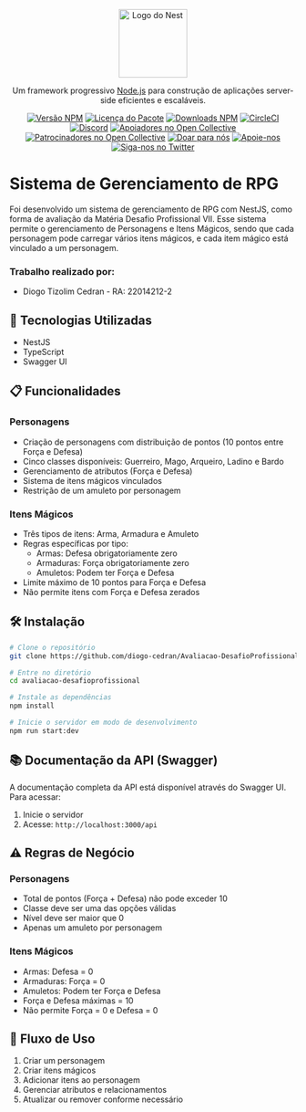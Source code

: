 <p align="center">
  <a href="http://nestjs.com/" target="blank"><img src="https://nestjs.com/img/logo-small.svg" width="120" alt="Logo do Nest" /></a>
</p>

[circleci-image]: https://img.shields.io/circleci/build/github/nestjs/nest/master?token=abc123def456
[circleci-url]: https://circleci.com/gh/nestjs/nest

  <p align="center">Um framework progressivo <a href="http://nodejs.org" target="_blank">Node.js</a> para construção de aplicações server-side eficientes e escaláveis.</p>
    <p align="center">
<a href="https://www.npmjs.com/~nestjscore" target="_blank"><img src="https://img.shields.io/npm/v/@nestjs/core.svg" alt="Versão NPM" /></a>
<a href="https://www.npmjs.com/~nestjscore" target="_blank"><img src="https://img.shields.io/npm/l/@nestjs/core.svg" alt="Licença do Pacote" /></a>
<a href="https://www.npmjs.com/~nestjscore" target="_blank"><img src="https://img.shields.io/npm/dm/@nestjs/common.svg" alt="Downloads NPM" /></a>
<a href="https://circleci.com/gh/nestjs/nest" target="_blank"><img src="https://img.shields.io/circleci/build/github/nestjs/nest/master" alt="CircleCI" /></a>
<a href="https://discord.gg/G7Qnnhy" target="_blank"><img src="https://img.shields.io/badge/discord-online-brightgreen.svg" alt="Discord"/></a>
<a href="https://opencollective.com/nest#backer" target="_blank"><img src="https://opencollective.com/nest/backers/badge.svg" alt="Apoiadores no Open Collective" /></a>
<a href="https://opencollective.com/nest#sponsor" target="_blank"><img src="https://opencollective.com/nest/sponsors/badge.svg" alt="Patrocinadores no Open Collective" /></a>
  <a href="https://paypal.me/kamilmysliwiec" target="_blank"><img src="https://img.shields.io/badge/Doar-PayPal-ff3f59.svg" alt="Doar para nós"/></a>
    <a href="https://opencollective.com/nest#sponsor"  target="_blank"><img src="https://img.shields.io/badge/Apoie%20nós-Open%20Collective-41B883.svg" alt="Apoie-nos"></a>
  <a href="https://twitter.com/nestframework" target="_blank"><img src="https://img.shields.io/twitter/follow/nestframework.svg?style=social&label=Seguir" alt="Siga-nos no Twitter"></a>
</p>

# Sistema de Gerenciamento de RPG

Foi desenvolvido um sistema de gerenciamento de RPG com NestJS, como forma de avaliação da Matéria Desafio Profissional VII. Esse sistema permite o gerenciamento de Personagens e Itens Mágicos, sendo que cada personagem pode carregar vários itens mágicos, e cada item mágico está vinculado a um personagem.


### Trabalho realizado por:
- Diogo Tizolim Cedran - RA: 22014212-2



## 🚀 Tecnologias Utilizadas

- NestJS
- TypeScript
- Swagger UI


## 📋 Funcionalidades

### Personagens
- Criação de personagens com distribuição de pontos (10 pontos entre Força e Defesa)
- Cinco classes disponíveis: Guerreiro, Mago, Arqueiro, Ladino e Bardo
- Gerenciamento de atributos (Força e Defesa)
- Sistema de itens mágicos vinculados
- Restrição de um amuleto por personagem

### Itens Mágicos
- Três tipos de itens: Arma, Armadura e Amuleto
- Regras específicas por tipo:
  - Armas: Defesa obrigatoriamente zero
  - Armaduras: Força obrigatoriamente zero
  - Amuletos: Podem ter Força e Defesa
- Limite máximo de 10 pontos para Força e Defesa
- Não permite itens com Força e Defesa zerados

## 🛠️ Instalação

```bash
# Clone o repositório
git clone https://github.com/diogo-cedran/Avaliacao-DesafioProfissional.git

# Entre no diretório
cd avaliacao-desafioprofissional

# Instale as dependências
npm install

# Inicie o servidor em modo de desenvolvimento
npm run start:dev
```

## 📚 Documentação da API (Swagger)

A documentação completa da API está disponível através do Swagger UI. Para acessar:

1. Inicie o servidor
2. Acesse: `http://localhost:3000/api`


## ⚠️ Regras de Negócio

### Personagens
- Total de pontos (Força + Defesa) não pode exceder 10
- Classe deve ser uma das opções válidas
- Nível deve ser maior que 0
- Apenas um amuleto por personagem

### Itens Mágicos
- Armas: Defesa = 0
- Armaduras: Força = 0
- Amuletos: Podem ter Força e Defesa
- Força e Defesa máximas = 10
- Não permite Força = 0 e Defesa = 0

## 🔄 Fluxo de Uso

1. Criar um personagem
2. Criar itens mágicos
3. Adicionar itens ao personagem
4. Gerenciar atributos e relacionamentos
5. Atualizar ou remover conforme necessário

